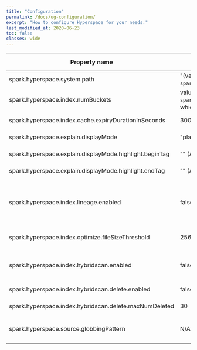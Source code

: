 ```yaml
---
title: "Configuration"
permalink: /docs/ug-configuration/
excerpt: "How to configure Hyperspace for your needs."
last_modified_at: 2020-06-23
toc: false
classes: wide
---
```

| Property name                                        | Default                                                                                          | Meaning                                                                                               | Since Version |
|------------------------------------------------------|--------------------------------------------------------------------------------------------------|-------------------------------------------------------------------------------------------------------|---------------|
| spark.hyperspace.system.path                         | "(value of `spark.sql.warehouse.dir`)/indexes" | Root directory to store Hyperspace index files.                                                     | 0.1.0         |
| spark.hyperspace.index.numBuckets                    | value of `spark.sql.shuffle.partitions`, which defaults to 200 | Number of buckets to use when creating covering indexes.                                     | 0.1.0         |
| spark.hyperspace.index.cache.expiryDurationInSeconds | 300                                                                                              | Number of seconds since the last index modification action before index metadata cache is marked as stale.  | 0.1.0         |
| spark.hyperspace.explain.displayMode                 | "plaintext"                                                                                        | Display mode for Hyperspace explain() output. The valid set of values is: "console", "plaintext", "html".   | 0.1.0         |
| spark.hyperspace.explain.displayMode.highlight.beginTag | "" (An empty string)                                                                                     | Tag to mark beginning of highlight portion in explain() output according to the display mode.         | 0.1.0         |
| spark.hyperspace.explain.displayMode.highlight.endTag   | "" (An empty string)                                                                                    | Tag to mark ending of highlight portion in explain() output according to the display mode.            | 0.1.0         |
| spark.hyperspace.index.lineage.enabled   | false                                                                                    | Add lineage column to index upon creation to track source data file for each index record. Lineage is required to handle deleted files in Hybrid Scan, or to refresh an index in the incremental mode. Adding lineage will increase the size of the index, proportional to the number of distinct source data files the index is built on. | 0.3.0         |
| spark.hyperspace.index.optimize.fileSizeThreshold   | 256MB                                                                                    | Threshold of size of index files in bytes to optimize. Files with size below this threshold are eligible for merge during index optimization.            | 0.3.0         |
| spark.hyperspace.index.hybridscan.enabled   | false                                                                                  | Enable Hybrid Scan at query execution time. If enabled, Hyperspace considers an index with appended and/or deleted source data files as a candidate during query optimization, with some additional optimization overhead. | 0.3.0         |
| spark.hyperspace.index.hybridscan.delete.enabled   | false                                                                                    | (temporary) Enable Hybrid Scan for deleted files. Lineage is required to handle deleted files in Hybrid Scan.  | 0.3.0         |
| spark.hyperspace.index.hybridscan.delete.maxNumDeleted   | 30                                                                                    | Threshold of the maximum number of deleted files for Hybrid Scan. | 0.3.0         |
| spark.hyperspace.source.globbingPattern   | N/A                                                                                    | DataFrameReader option (not a spark config) to allow indexes on globbing patterns. E.g. `spark.read.option("spark.hyperspace.source.globbingPattern", "/temp/*/*").parquet("/temp/*/*")` | 0.4.0         |

